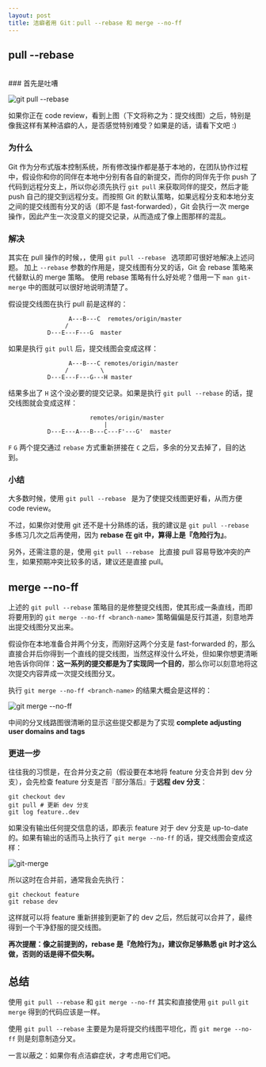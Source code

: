 ```yaml
---
layout: post
title: 洁癖者用 Git：pull --rebase 和 merge --no-ff
---
```


## pull --rebase 
<br>
### 首先是吐嘈

![git pull --rebase](http://ww4.sinaimg.cn/large/a74e55b4jw1dvnhy8lfndj.jpg)

如果你正在 code review，看到上图（下文将称之为：提交线图）之后，特别是像我这样有某种洁癖的人，是否感觉特别难受？如果是的话，请看下文吧 :)

### 为什么

Git 作为分布式版本控制系统，所有修改操作都是基于本地的，在团队协作过程中，假设你和你的同伴在本地中分别有各自的新提交，而你的同伴先于你 push 了代码到远程分支上，所以你必须先执行 `git pull` 来获取同伴的提交，然后才能 push 自己的提交到远程分支。而按照 Git 的默认策略，如果远程分支和本地分支之间的提交线图有分叉的话（即不是 fast-forwarded），Git 会执行一次 merge 操作，因此产生一次没意义的提交记录，从而造成了像上图那样的混乱。

### 解决

其实在 pull 操作的时候，，使用 `git pull --rebase ` 选项即可很好地解决上述问题。
加上 `--rebase` 参数的作用是，提交线图有分叉的话，Git 会 rebase 策略来代替默认的 merge 策略。
使用 rebase 策略有什么好处呢？借用一下 `man git-merge` 中的图就可以很好地说明清楚了。

假设提交线图在执行 pull 前是这样的：

                     A---B---C  remotes/origin/master
                    /
               D---E---F---G  master
               
如果是执行 `git pull` 后，提交线图会变成这样：

                     A---B---C remotes/origin/master
                    /         \
               D---E---F---G---H master
               
结果多出了 `H` 这个没必要的提交记录。如果是执行 `git pull --rebase` 的话，提交线图就会变成这样：

                           remotes/origin/master
                               |
               D---E---A---B---C---F'---G'  master
               
`F` `G` 两个提交通过 `rebase` 方式重新拼接在 `C` 之后，多余的分叉去掉了，目的达到。

### 小结
大多数时候，使用 `git pull --rebase ` 是为了使提交线图更好看，从而方便 code review。

不过，如果你对使用 git 还不是十分熟练的话，我的建议是 `git pull --rebase ` 多练习几次之后再使用，因为 **rebase 在 git 中，算得上是『危险行为』**。

另外，还需注意的是，使用 `git pull --rebase ` 比直接 pull 容易导致冲突的产生，如果预期冲突比较多的话，建议还是直接 pull。

## merge --no-ff

上述的 `git pull --rebase` 策略目的是修整提交线图，使其形成一条直线，而即将要用到的 `git merge --no-ff <branch-name>` 策略偏偏是反行其道，刻意地弄出提交线图分叉出来。

假设你在本地准备合并两个分支，而刚好这两个分支是 fast-forwarded 的，那么直接合并后你得到一个直线的提交线图，当然这样没什么坏处，但如果你想更清晰地告诉你同伴：**这一系列的提交都是为了实现同一个目的**，那么你可以刻意地将这次提交内容弄成一次提交线图分叉。

执行 `git merge --no-ff <branch-name>` 的结果大概会是这样的：

![git merge --no-ff](http://ww1.sinaimg.cn/large/a74eed94jw1dvnhyrq8rhj.jpg)

中间的分叉线路图很清晰的显示这些提交都是为了实现 **complete adjusting user domains and tags**

### 更进一步
往往我的习惯是，在合并分支之前（假设要在本地将 feature 分支合并到 dev 分支），会先检查 feature 分支是否『部分落后』于**远程 dev 分支**：

    git checkout dev
    git pull # 更新 dev 分支
    git log feature..dev
    
如果没有输出任何提交信息的话，即表示 feature 对于 dev 分支是 up-to-date 的。如果有输出的话而马上执行了  `git merge --no-ff` 的话，提交线图会变成这样：

![git-merge](http://ww2.sinaimg.cn/large/a74e55b4jw1dvnijr276hj.jpg)

所以这时在合并前，通常我会先执行：

    git checkout feature
    git rebase dev
    
这样就可以将 feature 重新拼接到更新了的 dev 之后，然后就可以合并了，最终得到一个干净舒服的提交线图。

**再次提醒：像之前提到的，rebase 是『危险行为』，建议你足够熟悉 git 时才这么做，否则的话是得不偿失啊。**

## 总结
使用 `git pull --rebase` 和 `git merge --no-ff` 其实和直接使用 `git pull` `git merge` 得到的代码应该是一样。

使用 `git pull --rebase` 主要是为是将提交约线图平坦化，而 `git merge --no-ff` 则是刻意制造分叉。

一言以蔽之：如果你有点洁癖症状，才考虑用它们吧。

